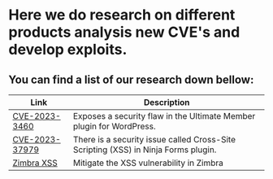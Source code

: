 # Here we do research on different products analysis new CVE's and develop exploits.
## You can find a list of our research down bellow:
| Link | Description |
|---|---|
| [CVE-2023-3460](https://github.com/Fire-Null/Write-Ups/blob/main/CVE/CVE-2023-3460/EN/CVE-2023-3460.md) | Exposes a security flaw in the Ultimate Member plugin for WordPress. |
| [CVE-2023-37979](https://github.com/Fire-Null/Write-Ups/blob/main/CVE/CVE-2023-37979/EN/CVE-2023-37979.md) |There is a security issue called Cross-Site Scripting (XSS) in Ninja Forms plugin. |
| [Zimbra XSS](https://github.com/Fire-Null/Write-Ups/blob/main/CVE/Zimbra%20XSS/EN/Zimbra%20XSS.md) | Mitigate the XSS vulnerability in Zimbra |
